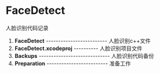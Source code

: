 # FaceDetect
人脸识别代码记录

1. **FaceDetect** ------------------------- 人脸识别c++文件
2. **FaceDetect.xcodeproj** ---------- 人脸识别项目文件
3. **Backups** ----------------------------- 人脸识别代码备份
4. **Preparation** ------------------------- 准备工作